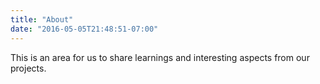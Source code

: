 ```yaml
---
title: "About"
date: "2016-05-05T21:48:51-07:00"
---
```


This is an area for us to share learnings and interesting aspects from our projects.  